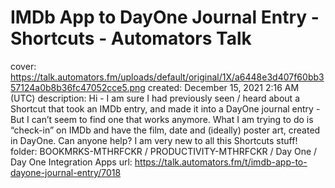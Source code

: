 # IMDb App to DayOne Journal Entry - Shortcuts - Automators Talk

cover: https://talk.automators.fm/uploads/default/original/1X/a6448e3d407f60bb357124a0b8b36fc47052cce5.png
created: December 15, 2021 2:16 AM (UTC)
description: Hi - I am sure I had previously seen / heard about a Shortcut that took an IMDb entry, and made it into a DayOne journal entry - But I can’t seem to find one that works anymore.  What I am trying to do is “check-in” on IMDb and have the film, date and (ideally) poster art, created in DayOne.  Can anyone help?  I am very new to all this Shortcuts stuff!
folder: BOOKMRKS-MTHRFCKR / PRODUCTIVITY-MTHRFCKR / Day One / Day One Integration Apps
url: https://talk.automators.fm/t/imdb-app-to-dayone-journal-entry/7018